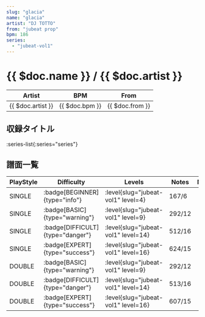 ```yaml
---
slug: "glacia"
name: "glacia"
artist: "DJ TOTTO"
from: "jubeat prop"
bpm: 186
series:
  - "jubeat-vol1"
---
```


# {{ $doc.name }} / {{ $doc.artist }}

|Artist|BPM|From|
|------|---|----|
|{{ $doc.artist }}|{{ $doc.bpm }}|{{ $doc.from }}|

## 収録タイトル

:series-list{:series="series"}

## 譜面一覧

|PlayStyle|Difficulty|Levels|Notes|Movie|
|---------|----------|------|-----|-----|
|SINGLE| :badge[BEGINNER]{type="info"}|<div class="field is-grouped is-grouped-multiline"> :level{slug="jubeat-vol1" level=4}</div>|167/6||
|SINGLE| :badge[BASIC]{type="warning"}|<div class="field is-grouped is-grouped-multiline"> :level{slug="jubeat-vol1" level=9}</div>|292/12||
|SINGLE| :badge[DIFFICULT]{type="danger"}|<div class="field is-grouped is-grouped-multiline"> :level{slug="jubeat-vol1" level=14}</div>|512/16||
|SINGLE| :badge[EXPERT]{type="success"}|<div class="field is-grouped is-grouped-multiline"> :level{slug="jubeat-vol1" level=16}</div>|624/15||
|DOUBLE| :badge[BASIC]{type="warning"}|<div class="field is-grouped is-grouped-multiline"> :level{slug="jubeat-vol1" level=9}</div>|292/12||
|DOUBLE| :badge[DIFFICULT]{type="danger"}|<div class="field is-grouped is-grouped-multiline"> :level{slug="jubeat-vol1" level=14}</div>|513/16||
|DOUBLE| :badge[EXPERT]{type="success"}|<div class="field is-grouped is-grouped-multiline"> :level{slug="jubeat-vol1" level=16}</div>|607/15||
